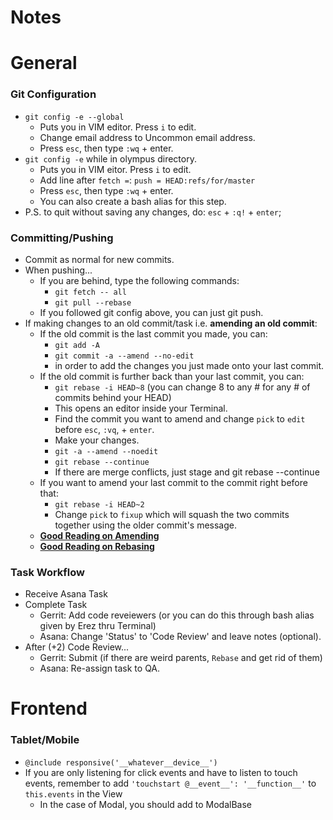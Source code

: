 # Notes

General
======

### Git Configuration
- `git config -e --global`
  - Puts you in VIM editor. Press `i` to edit.
  - Change email address to Uncommon email address.
  - Press `esc`, then type `:wq` + enter.
- `git config -e` while in olympus directory.
  - Puts you in VIM eitor. Press `i` to edit.
  - Add line after `fetch =`: `push = HEAD:refs/for/master`
  - Press `esc`, then type `:wq` + enter.
  - You can also create a bash alias for this step.
- P.S. to quit without saving any changes, do: `esc` + `:q!` + `enter`;

### Committing/Pushing
- Commit as normal for new commits.
- When pushing...
  - If you are behind, type the following commands:
    - `git fetch -- all`
    - `git pull --rebase`
  - If you followed git config above, you can just git push.
- If making changes to an old commit/task i.e. **amending an old commit**:
  - If the old commit is the last commit you made, you can:
    - `git add -A`
    - `git commit -a --amend --no-edit`
    - in order to add the changes you just made onto your last commit.
  - If the old commit is further back than your last commit, you can:
    - `git rebase -i HEAD~8` (you can change 8 to any # for any # of commits behind your HEAD)
    - This opens an editor inside your Terminal.
    - Find the commit you want to amend and change `pick` to `edit` before `esc`, `:vq`, + `enter`.
    - Make your changes.
    - `git -a --amend --noedit`
    - `git rebase --continue`
    - If there are merge conflicts, just stage and git rebase --continue
  - If you want to amend your last commit to the commit right before that:
    - `git rebase -i HEAD~2`
    - Change `pick` to `fixup` which will squash the two commits together using the older commit's message.
  - [**Good Reading on Amending**](https://www.atlassian.com/git/tutorials/rewriting-history)
  - [**Good Reading on Rebasing**](https://www.atlassian.com/git/tutorials/merging-vs-rebasing)


### Task Workflow
- Receive Asana Task
- Complete Task
  - Gerrit: Add code reveiewers (or you can do this through bash alias given by Erez thru Terminal)
  - Asana: Change 'Status' to 'Code Review' and leave notes (optional).
- After (+2) Code Review...
  - Gerrit: Submit (if there are weird parents, `Rebase` and get rid of them)
  - Asana: Re-assign task to QA.

Frontend
======
### Tablet/Mobile
- `@include responsive('__whatever__device__')`
- If you are only listening for click events and have to listen to touch events, remember to add `'touchstart @__event__': '__function__'` to `this.events` in the View
  - In the case of Modal, you should add to ModalBase
